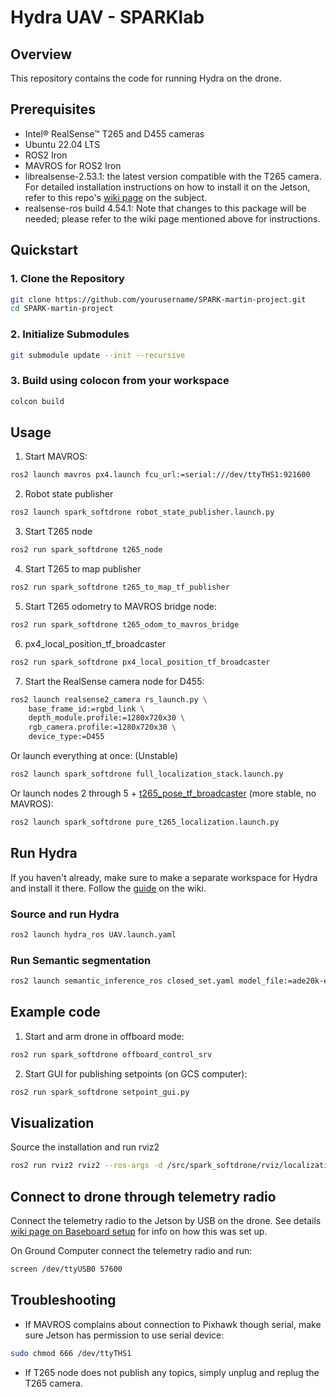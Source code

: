 # Hydra UAV - SPARKlab

## Overview
This repository contains the code for running Hydra on the drone.

## Prerequisites
- Intel® RealSense™ T265 and D455 cameras 
- Ubuntu 22.04 LTS
- ROS2 Iron
- MAVROS for ROS2 Iron
- librealsense-2.53.1: the latest version compatible with the T265 camera. For detailed installation instructions on how to install it on the Jetson, refer to this repo's [wiki page](https://github.com/Mokaz/SPARK-martin-project/wiki/Installing-Prerequisites) on the subject.
- realsense-ros build 4.54.1: Note that changes to this package will be needed; please refer to the wiki page mentioned above for instructions. 

## Quickstart

### 1. Clone the Repository
```bash
git clone https://github.com/yourusername/SPARK-martin-project.git
cd SPARK-martin-project
```

### 2. Initialize Submodules
```bash
git submodule update --init --recursive
```

### 3. Build using colocon from your workspace
```bash
colcon build
```

## Usage
1. Start MAVROS:
```bash
ros2 launch mavros px4.launch fcu_url:=serial:///dev/ttyTHS1:921600
```
2. Robot state publisher
```bash
ros2 launch spark_softdrone robot_state_publisher.launch.py
```
3. Start T265 node
```bash
ros2 run spark_softdrone t265_node
```
4. Start T265 to map publisher
```bash
ros2 run spark_softdrone t265_to_map_tf_publisher
```
5. Start T265 odometry to MAVROS bridge node:
```bash
ros2 run spark_softdrone t265_odom_to_mavros_bridge
```
6. px4_local_position_tf_broadcaster
```bash
ros2 run spark_softdrone px4_local_position_tf_broadcaster 
```

7. Start the RealSense camera node for D455:
```bash
ros2 launch realsense2_camera rs_launch.py \
    base_frame_id:=rgbd_link \
    depth_module.profile:=1280x720x30 \
    rgb_camera.profile:=1280x720x30 \
    device_type:=D455
```

Or launch everything at once: (Unstable)
```bash
ros2 launch spark_softdrone full_localization_stack.launch.py
```

Or launch nodes 2 through 5 + [t265_pose_tf_broadcaster](https://github.com/Mokaz/SPARK-martin-project/blob/main/src/spark_softdrone/src/t265_pose_tf_broadcaster.cpp) (more stable, no MAVROS):
```bash
ros2 launch spark_softdrone pure_t265_localization.launch.py
```

## Run Hydra
If you haven't already, make sure to make a separate workspace for Hydra and install it there. Follow the [guide](https://github.com/Mokaz/SPARK-martin-project/wiki/Running-Hydra) on the wiki.
### Source and run Hydra
```bash
ros2 launch hydra_ros UAV.launch.yaml
```

### Run Semantic segmentation
```bash
ros2 launch semantic_inference_ros closed_set.yaml model_file:=ade20k-efficientvit_seg_l2.onnx
```

## Example code
1. Start and arm drone in offboard mode:
```bash
ros2 run spark_softdrone offboard_control_srv
```
2. Start GUI for publishing setpoints (on GCS computer):
```bash
ros2 run spark_softdrone setpoint_gui.py
```

## Visualization
Source the installation and run rviz2
```bash
ros2 run rviz2 rviz2 --ros-args -d /src/spark_softdrone/rviz/localization.rviz
```

## Connect to drone through telemetry radio
Connect the telemetry radio to the Jetson by USB on the drone. See details [wiki page on Baseboard setup](https://github.com/Mokaz/SPARK-martin-project/wiki/Baseboard-setup#jetson-configured-system-services) for info on how this was set up.

On Ground Computer connect the telemetry radio and run:
```bash
screen /dev/ttyUSB0 57600
```

## Troubleshooting
- If MAVROS complains about connection to Pixhawk though serial, make sure Jetson has permission to use serial device:
```bash
sudo chmod 666 /dev/ttyTHS1
```
- If T265 node does not publish any topics, simply unplug and replug the T265 camera. 
